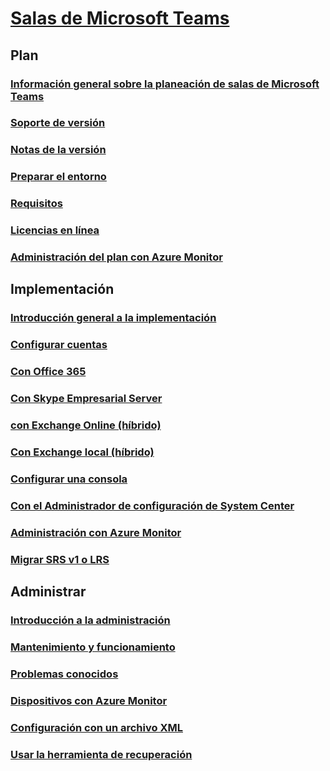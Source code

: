 # [Salas de Microsoft Teams](index.md)
## Plan
### [Información general sobre la planeación de salas de Microsoft Teams](skype-room-systems-v2-0.md)
### [Soporte de versión](srs2-lifecycle-support.md)
### [Notas de la versión](srs2-release-note.md)
### [Preparar el entorno](srs-v2-prep.md)
### [Requisitos](requirements.md) 
### [Licencias en línea](skype-room-systems-v2.md)
### [Administración del plan con Azure Monitor](azure-monitor-plan.md)

## Implementación
### [Introducción general a la implementación](room-systems-v2.md)
### [Configurar cuentas](room-systems-v2-configure-accounts.md)
### [Con Office 365](with-office-365.md)
### [Con Skype Empresarial Server](with-skype-for-business-server-2015.md)
### [con Exchange Online (híbrido)](with-exchange-online.md)
### [Con Exchange local (híbrido)](with-exchange-on-premises.md)
### [Configurar una consola](console.md)
### [Con el Administrador de configuración de System Center](room-systems-scale.md)
### [Administración con Azure Monitor](azure-monitor-deploy.md)
### [Migrar SRS v1 o LRS](lrs-migration.md)

## Administrar
### [Introducción a la administración](skype-room-systems-v2.md)
### [Mantenimiento y funcionamiento](room-systems-v2-operations.md)
### [Problemas conocidos](known-issues.md)
### [Dispositivos con Azure Monitor](azure-monitor-manage.md)
### [Configuración con un archivo XML](xml-config-file.md)
### [Usar la herramienta de recuperación](recovery-tool.md)

